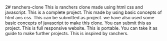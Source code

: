2# ranchers-clone
This is ranchers clone made using html css and javascript.
This is a complete project.
This made by using basic concepts of html ans css.
This can be submitted as project.
we have also used some basic concepts of javascript to make this clone.
You can submit this as project.
This is full responsive website.
This is portable.
You can take it as guide to make further projects.
This is inspired by ranchers.

